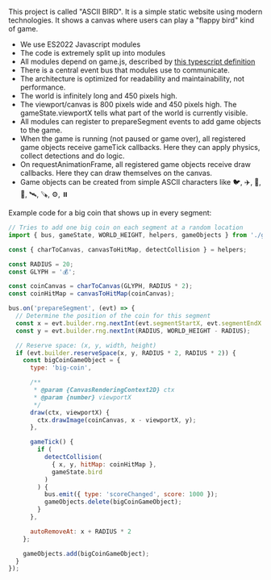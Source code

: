 This project is called "ASCII BIRD". It is a simple static website using modern technologies.
It shows a canvas where users can play a "flappy bird" kind of game.

- We use ES2022 Javascript modules
- The code is extremely split up into modules
- All modules depend on game.js, described by [this typescript definition](../public/js/game.d.ts)
- There is a central event bus that modules use to communicate.
- The architecture is optimized for readability and maintainability, not performance.
- The world is infinitely long and 450 pixels high.
- The viewport/canvas is 800 pixels wide and 450 pixels high. The gameState.viewportX tells what part of the world is currently visible.
- All modules can register to prepareSegment events to add game objects to the game.
- When the game is running (not paused or game over), all registered game objects receive gameTick callbacks. Here they can apply physics, collect detections and do logic.
- On requestAnimationFrame, all registered game objects receive draw callbacks. Here they can draw themselves on the canvas.
- Game objects can be created from simple ASCII characters like 🐦, ✈️, 🚁, 🏢, 🛰️, 🪚, ⚙️, ⏸️

Example code for a big coin that shows up in every segment:

```javascript
// Tries to add one big coin on each segment at a random location
import { bus, gameState, WORLD_HEIGHT, helpers, gameObjects } from './game.js';

const { charToCanvas, canvasToHitMap, detectCollision } = helpers;

const RADIUS = 20;
const GLYPH = '💰';

const coinCanvas = charToCanvas(GLYPH, RADIUS * 2);
const coinHitMap = canvasToHitMap(coinCanvas);

bus.on('prepareSegment', (evt) => {
  // Determine the position of the coin for this segment
  const x = evt.builder.rng.nextInt(evt.segmentStartX, evt.segmentEndX - RADIUS * 2);
  const y = evt.builder.rng.nextInt(RADIUS, WORLD_HEIGHT - RADIUS);

  // Reserve space: (x, y, width, height)
  if (evt.builder.reserveSpace(x, y, RADIUS * 2, RADIUS * 2)) {
    const bigCoinGameObject = {
      type: 'big-coin',

      /**
       * @param {CanvasRenderingContext2D} ctx
       * @param {number} viewportX
       */
      draw(ctx, viewportX) {
        ctx.drawImage(coinCanvas, x - viewportX, y);
      },

      gameTick() {
        if (
          detectCollision(
            { x, y, hitMap: coinHitMap },
            gameState.bird
          )
        ) {
          bus.emit({ type: 'scoreChanged', score: 1000 });
          gameObjects.delete(bigCoinGameObject);
        }
      },

      autoRemoveAt: x + RADIUS * 2
    };

    gameObjects.add(bigCoinGameObject);
  }
});
```